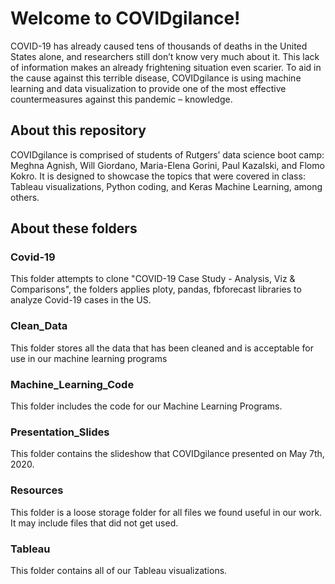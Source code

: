 ﻿# Welcome to COVIDgilance!
COVID-19 has already caused tens of thousands of deaths in the United States alone, and researchers still don’t know very much about it.  This lack of information makes an already frightening situation even scarier.  To aid in the cause against this terrible disease, COVIDgilance is using machine learning and data visualization to provide one of the most effective countermeasures against this pandemic – knowledge.  

## About this repository
COVIDgilance is comprised of students of Rutgers’ data science boot camp: Meghna Agnish, Will Giordano, Maria-Elena Gorini, Paul Kazalski, and Flomo Kokro. It is designed to showcase the topics that were covered in class: Tableau visualizations, Python coding, and Keras Machine Learning, among others.

## About these folders

### Covid-19
This folder attempts to clone "COVID-19 Case Study - Analysis, Viz & Comparisons", the folders applies ploty, pandas, fbforecast libraries to analyze Covid-19 cases in the US.

### Clean_Data
This folder stores all the data that has been cleaned and is acceptable for use in our machine learning programs

### Machine_Learning_Code
This folder includes the code for our Machine Learning Programs.

### Presentation_Slides
This folder contains the slideshow that COVIDgilance presented on May 7th, 2020.

### Resources
This folder is a loose storage folder for all files we found useful in our work.  It may include files that did not get used.

### Tableau
This folder contains all of our Tableau visualizations.
